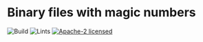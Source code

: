 # Binary files with magic numbers

![Build](https://github.com/rust-amplify/binfile/workflows/Build/badge.svg)
![Lints](https://github.com/rust-amplify/binfile/workflows/Lints/badge.svg)
[![Apache-2 licensed](https://img.shields.io/crates/l/binfile)](./LICENSE)
